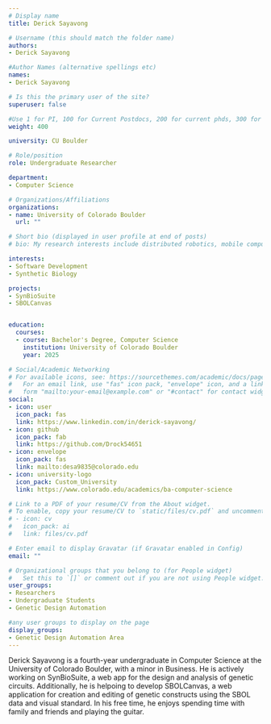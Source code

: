 ```yaml
---
# Display name
title: Derick Sayavong

# Username (this should match the folder name)
authors:
- Derick Sayavong

#Author Names (alternative spellings etc)
names:
- Derick Sayavong

# Is this the primary user of the site?
superuser: false

#Use 1 for PI, 100 for Current Postdocs, 200 for current phds, 300 for current masters, 400 for current undergrads, 800 for alum postdocs, 810 for alum phds, 820 for alum masters, and 830 for alum undergrads, 900 for tools, 1000 for projects
weight: 400

university: CU Boulder

# Role/position
role: Undergraduate Researcher

department:
- Computer Science

# Organizations/Affiliations
organizations:
- name: University of Colorado Boulder
  url: ""

# Short bio (displayed in user profile at end of posts)
# bio: My research interests include distributed robotics, mobile computing and programmable matter.

interests:
- Software Development
- Synthetic Biology 

projects:
- SynBioSuite
- SBOLCanvas


education:
  courses:
  - course: Bachelor's Degree, Computer Science
    institution: University of Colorado Boulder
    year: 2025

# Social/Academic Networking
# For available icons, see: https://sourcethemes.com/academic/docs/page-builder/#icons
#   For an email link, use "fas" icon pack, "envelope" icon, and a link in the
#   form "mailto:your-email@example.com" or "#contact" for contact widget.
social:
- icon: user
  icon_pack: fas
  link: https://www.linkedin.com/in/derick-sayavong/
- icon: github
  icon_pack: fab
  link: https://github.com/Drock54651
- icon: envelope
  icon_pack: fas
  link: mailto:desa9835@colorado.edu 
- icon: university-logo
  icon_pack: Custom_University
  link: https://www.colorado.edu/academics/ba-computer-science

# Link to a PDF of your resume/CV from the About widget.
# To enable, copy your resume/CV to `static/files/cv.pdf` and uncomment the lines below.
# - icon: cv
#   icon_pack: ai
#   link: files/cv.pdf

# Enter email to display Gravatar (if Gravatar enabled in Config)
email: ""

# Organizational groups that you belong to (for People widget)
#   Set this to `[]` or comment out if you are not using People widget.
user_groups:
- Researchers
- Undergraduate Students
- Genetic Design Automation

#any user groups to display on the page
display_groups:
- Genetic Design Automation Area
---
```

Derick Sayavong is a fourth-year undergraduate in Computer Science at the University of Colorado Boulder, with a minor in Business. He is actively working on SynBioSuite, a web app for the design and analysis of genetic circuits. Additionally, he is helpoing to develop SBOLCanvas, a web application for creation and editing of genetic constructs using the SBOL data and visual standard. In his free time, he enjoys spending time with family and friends and playing the guitar.
